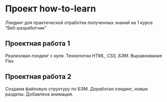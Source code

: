 # Проект how-to-learn
Лэндинг для практической отработки полученных знаний на 1 курсе "Веб-разработчик"

## Проектная работа 1
Реализован лэндинг с нуля.
Технологии *HTML, CSS, БЭМ*.
Выравнивание Flex

## Проектная работа 2
Создаем файловую структуру по БЭМ.
Доработан лэндинг, новые разделы.
Добавлена анимация.
